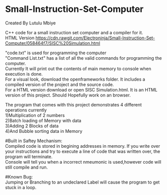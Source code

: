 # Small-Instruction-Set-Computer  
Created By Lutulu Mbiye

C++ code for a small instruction set computer and a compiler for it.  
HTML Version https://cdn.rawgit.com/Electroninja/Small-Instruction-Set-Computer/058464f7/SISC%20Simulation.html

"code.txt" is used for programming the computer  
"Command List.txt" has a list of all the valid commands for programming the computer.  
Currently It will print out the contents of main memory to console when execution is done.  
For a visual look, download the openframeworks folder. It includes a compiled version of the project and the source code.  
For a HTML version download or open SISC Simulation.html. It is an HTML version of this project. Should Hopefully work on an browser.

The program that comes with this project demonstrates 4 different operations currently  
1)Multiplication of 2 numbers  
2)Batch loading of Memory with data  
3)Adding 2 Blocks of data  
4)And Bubble sorting data in Memory  

#Built in Saftey Mechanism:  
Compiled code is stored in begining addresses in memory. If you write over your instructions and try to execute a line of code that was written over, the program will terminate.  
Console will tell you when a incorrect nmeumonic is used,however code will still compile and run.  

#Known Bug:  
Jumping or Branching to an undeclared Label will cause the program to get stuck in a loop.
